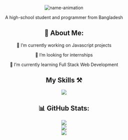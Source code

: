<div align="center">
  
![name-animation](https://github.com/user-attachments/assets/b83546ef-ee6f-4e2c-8142-42116a6c5bdb)

<p>A high-school student and programmer from Bangladesh</p>

<h2>💫 About Me:</h2>

<p>🔭 I’m currently working on Javascript projects</p>

<p>🤝 I’m looking for internships</p>

<p>🌱 I’m currently learning Full Stack Web Development</p>

<h2>My Skills ⚒️</h2>
<div>
 <img src="https://skillicons.dev/icons?i=vscode,git,python,javascript,html,css"/>
</div>

<h2>📊 GitHub Stats:</h2>

![](https://github-readme-stats.vercel.app/api?username=aadilhabibsattar&theme=dark&hide_border=false&include_all_commits=false&count_private=false)<br/>
![](https://github-readme-streak-stats.herokuapp.com/?user=aadilhabibsattar&theme=dark&hide_border=false)<br/>
![](https://github-readme-stats.vercel.app/api/top-langs/?username=aadilhabibsattar&theme=dark&hide_border=false&include_all_commits=false&count_private=false&layout=compact)
